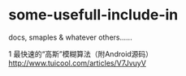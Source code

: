 # some-usefull-include-in
docs, smaples &amp; whatever others......


1 最快速的“高斯”模糊算法（附Android源码）http://www.tuicool.com/articles/V7JvuyV
